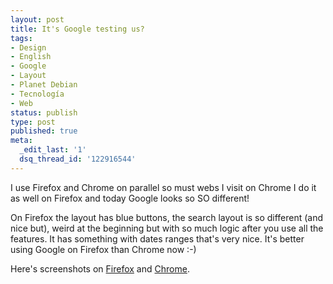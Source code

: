 ```yaml
---
layout: post
title: It's Google testing us?
tags:
- Design
- English
- Google
- Layout
- Planet Debian
- Tecnología
- Web
status: publish
type: post
published: true
meta:
  _edit_last: '1'
  dsq_thread_id: '122916544'
---
```

I use Firefox and Chrome on parallel so must webs I visit on Chrome I do it as well on Firefox and today Google looks so SO different!

On Firefox the layout has blue buttons, the search layout is so different (and nice but), weird at the beginning but with so much logic after you use all the features. It has something with dates ranges that's very nice. It's better using Google on Firefox than Chrome now :-)

Here's screenshots on <a href="http://www.flickr.com/photos/ghostbar/4206878277/">Firefox</a> and <a href="http://www.flickr.com/photos/ghostbar/4206878283/">Chrome</a>.
